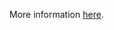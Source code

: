 More information [here](https://docs.prismacloud.io/en/enterprise-edition/policy-reference/aws-policies/aws-iam-policies/ensure-that-iam-groups-include-at-least-one-iam-user).
